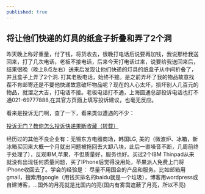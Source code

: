 ```yaml
---
published: true
---
```


## 将让他们快递的灯具的纸盒子折叠和弄了2个洞

   昨天晚上称好重量，付了钱，将货收去，很晚打电话后说要再加钱，我说那给我送回来，打了几次电话，老板不接电话，后来今天打电话过来，说要给我送回来后，结果很晚（晚上8点左右）送来后发现让他们快递的灯具的纸盒子从中间折叠了，并且盒子上弄了2个洞. 打其老板电话，始终不接。是之前弄坏了我的物品故意找茬不肯邮寄还是不要他快递故意破坏物品呢？现在的人心太坏，损坏别人几百元的物品，就溜之大吉，打电话不接。老板电话打不通，上海圆通总部投诉电话也打不通021-69777888,在其官方页面上填写投诉建议，也毫无反应。
   
   看来是投诉无门啊，查了一下，看来类似遭遇的不少：
   
   [投诉无门？教你怎么投诉快递果断收藏（转载）](http://bbs.taobao.com/catalog/thread/567766-255511213.htm)
   
   经历过的其他不良企业有：无锡东方电器商场，韩国LG, 美的（微波炉、冰箱，新冰箱买回来大概一个月就出问题被拖回去大卸八块，此后一直噪音不断，几周前终于处理了），反观IBM,苹果，不但质量好，服务也好。买过2个IBM Thinpad从来就没有出现任何质量问题，买了IPhone后觉得没用处，苹果派人免费上门将IPhone收回去了。学会的经验是： 尽量不用国企的产品和服务。比如邮箱用gmail，搜索用google（用钱买排名的baidu就是一个垃圾），博客用wordpress或自建博客，...国外的月亮就是比国内的亮(国内有雾霭遮蔽了月亮，所以不亮) 